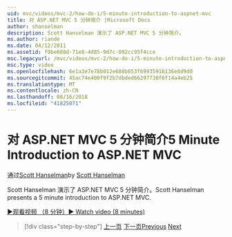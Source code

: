 ```yaml
---
uid: mvc/videos/mvc-2/how-do-i/5-minute-introduction-to-aspnet-mvc
title: 对 ASP.NET MVC 5 分钟简介 |Microsoft Docs
author: shanselman
description: Scott Hanselman 演示了 ASP.NET MVC 5 分钟简介。
ms.author: riande
ms.date: 04/12/2011
ms.assetid: f9be608d-71e8-4d85-9d7c-092cc95f4cce
msc.legacyurl: /mvc/videos/mvc-2/how-do-i/5-minute-introduction-to-aspnet-mvc
msc.type: video
ms.openlocfilehash: 6e1a3e7e78b012e688b653f69935916136e8d9d0
ms.sourcegitcommit: 45ac74e400f9f2b7dbded66297730f6f14a4eb25
ms.translationtype: MT
ms.contentlocale: zh-CN
ms.lasthandoff: 08/16/2018
ms.locfileid: "41825071"
---
```

<a name="5-minute-introduction-to-aspnet-mvc"></a><span data-ttu-id="682f7-103">对 ASP.NET MVC 5 分钟简介</span><span class="sxs-lookup"><span data-stu-id="682f7-103">5 Minute Introduction to ASP.NET MVC</span></span>
====================
<span data-ttu-id="682f7-104">通过[Scott Hanselman](https://github.com/shanselman)</span><span class="sxs-lookup"><span data-stu-id="682f7-104">by [Scott Hanselman](https://github.com/shanselman)</span></span>

<span data-ttu-id="682f7-105">Scott Hanselman 演示了 ASP.NET MVC 5 分钟简介。</span><span class="sxs-lookup"><span data-stu-id="682f7-105">Scott Hanselman presents a 5 minute introduction to ASP.NET MVC.</span></span>

[<span data-ttu-id="682f7-106">&#9654;观看视频 （8 分钟）</span><span class="sxs-lookup"><span data-stu-id="682f7-106">&#9654; Watch video (8 minutes)</span></span>](https://channel9.msdn.com/Blogs/ASP-NET-Site-Videos/5-minute-introduction-to-aspnet-mvc)

> [!div class="step-by-step"]
> <span data-ttu-id="682f7-107">[上一页](aspnet-mvc-2-render-action.md)
> [下一页](how-to-best-learn-asp-net-mvc.md)</span><span class="sxs-lookup"><span data-stu-id="682f7-107">[Previous](aspnet-mvc-2-render-action.md)
[Next](how-to-best-learn-asp-net-mvc.md)</span></span>
